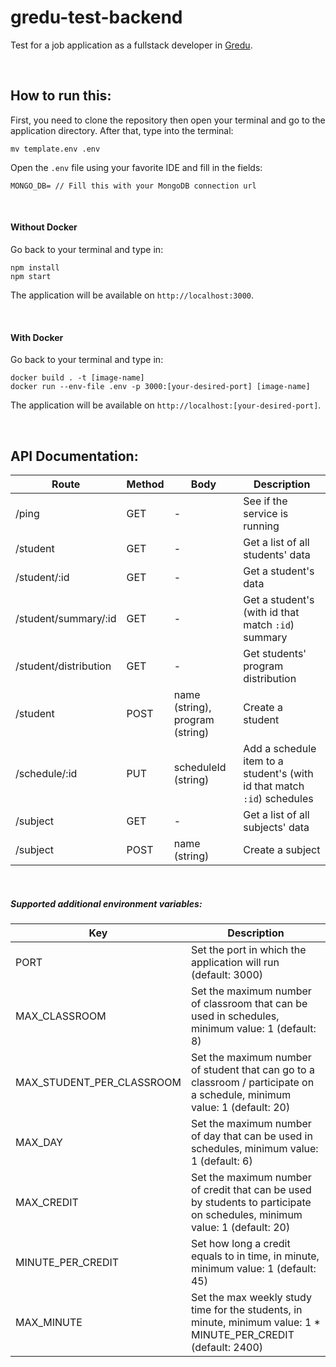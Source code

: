 # gredu-test-backend
Test for a job application as a fullstack developer in [Gredu](https://gredu.asia).

<br />

## How to run this:
First, you need to clone the repository then open your terminal and go to the application directory. After that, type into the terminal:
```
mv template.env .env
```
Open the `.env` file using your favorite IDE and fill in the fields:
```
MONGO_DB= // Fill this with your MongoDB connection url
```

<br />

#### Without Docker
Go back to your terminal and type in:
```
npm install
npm start
```
The application will be available on `http://localhost:3000`.

<br />

#### With Docker
Go back to your terminal and type in:
```
docker build . -t [image-name]
docker run --env-file .env -p 3000:[your-desired-port] [image-name]
```
The application will be available on `http://localhost:[your-desired-port]`.

<br />

## API Documentation:

Route                   | Method | Body                           | Description                                           
------------------------|--------|--------------------------------|-------------------------------------------------------
/ping                   | GET    | -                              | See if the service is running                         
/student                | GET    | -                              | Get a list of all students' data                      
/student/:id            | GET    | -                              | Get a student's data                                  
/student/summary/:id    | GET    | -                              | Get a student's (with id that match `:id`) summary    
/student/distribution   | GET    | -                              | Get students' program distribution                    
/student                | POST   | name (string), program (string)| Create a student                                      
/schedule/:id           | PUT    | scheduleId (string)            | Add a schedule item to a student's (with id that match `:id`) schedules
/subject                | GET    | -                              | Get a list of all subjects' data                      
/subject                | POST   | name (string)                  | Create a subject                                      

<br />

##### Supported additional environment variables:

Key                       | Description
--------------------------|-------------------------------------------------------------------------------------------------
PORT                      | Set the port in which the application will run (default: 3000)
MAX_CLASSROOM             | Set the maximum number of classroom that can be used in schedules, minimum value: 1 (default: 8)
MAX_STUDENT_PER_CLASSROOM | Set the maximum number of student that can go to a classroom / participate on a schedule, minimum value: 1 (default: 20)
MAX_DAY                   | Set the maximum number of day that can be used in schedules, minimum value: 1 (default: 6)
MAX_CREDIT                | Set the maximum number of credit that can be used by students to participate on schedules, minimum value: 1 (default: 20)
MINUTE_PER_CREDIT         | Set how long a credit equals to in time, in minute, minimum value: 1 (default: 45)
MAX_MINUTE                | Set the max weekly study time for the students, in minute, minimum value: 1 * MINUTE_PER_CREDIT (default: 2400)
